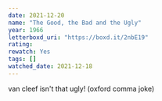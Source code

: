 ```yaml
---
date: 2021-12-20
name: "The Good, the Bad and the Ugly"
year: 1966
letterboxd_uri: "https://boxd.it/2nbE19"
rating: 
rewatch: Yes
tags: []
watched_date: 2021-12-18
---
```


van cleef isn't that ugly! (oxford comma joke)
